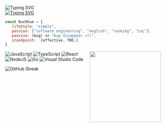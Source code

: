 
![Typing SVG](https://readme-typing-svg.herokuapp.com?font=ubuntu&color=%23000000&lines=Hi+there%2C+I'm+Duc+Khue+%7Bduckhue01%7D++%F0%9F%91%8B%F0%9F%91%8B%F0%9F%91%8B&height=30)  
[![Typing SVG](https://readme-typing-svg.herokuapp.com?font=Ubuntu&color=%23000000&size=12&multiline=true&lines=+A+clever+person+solves+a+problem.++A+wise+person+AVOIDS+it.++;-+Albert+Einstein)](https://git.io/typing-svg)

```js
const DucKhue = {
   lifeStyle: "simple",
   passion: ["software engineering", "english", "cooking", "LoL"],
   passive: (bug) => "bug disappear =))",
   standpoint:  [effective, TDD,]
}
```



<img align='right' src="https://media.giphy.com/media/M9gbBd9nbDrOTu1Mqx/giphy.gif" width="230">

![JavaScript](https://img.shields.io/badge/javascript-%23323330.svg?style=for-the-badge&logo=javascript&logoColor=%23F7DF1E)
![TypeScript](https://img.shields.io/badge/typescript-%23007ACC.svg?style=for-the-badge&logo=typescript&logoColor=white)
![React](https://img.shields.io/badge/react-%2320232a.svg?style=for-the-badge&logo=react&logoColor=%2361DAFB)
![NodeJS](https://img.shields.io/badge/node.js-6DA55F?style=for-the-badge&logo=node.js&logoColor=white)
![Go](https://img.shields.io/badge/go-%2300ADD8.svg?style=for-the-badge&logo=go&logoColor=white)
![Visual Studio Code](https://img.shields.io/badge/Visual%20Studio%20Code-0078d7.svg?style=for-the-badge&logo=visual-studio-code&logoColor=white)


![GitHub Streak](https://github-readme-streak-stats.herokuapp.com/?user=duckhue01)
